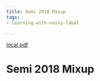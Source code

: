 ```yaml
---
title: Semi 2018 Mixup
tags:
- learning-with-noisy-label

---
```


[local pdf](../../../pdfs/semi-2018-mixup.pdf)

# Semi 2018 Mixup
